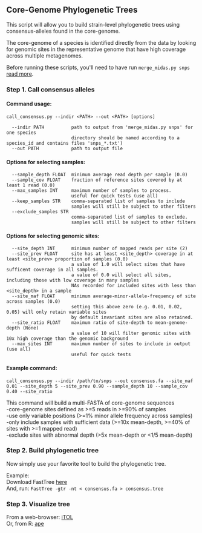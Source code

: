 ## Core-Genome Phylogenetic Trees

This script will allow you to build strain-level phylogenetic trees using consensus-alleles found in the core-genome.   

The core-genome of a species is identified directly from the data by looking for genomic sites in the representative genome that have high coverage across multiple metagenomes.  

Before running these scripts, you'll need to have run `merge_midas.py snps` [read more](https://github.com/snayfach/MIDAS/blob/master/docs/merge_snvs.md).

### Step 1. Call consensus alleles

#### Command usage:  

```
call_consensus.py --indir <PATH> --out <PATH> [options]

  --indir PATH          path to output from 'merge_midas.py snps' for one species
                        directory should be named according to a species_id and contains files 'snps_*.txt')  
  --out PATH            path to output file
```

#### Options for selecting samples:

```
  --sample_depth FLOAT  minimum average read depth per sample (0.0)  
  --sample_cov FLOAT    fraction of reference sites covered by at least 1 read (0.0)  
  --max_samples INT     maximum number of samples to process.  
                        useful for quick tests (use all)  
  --keep_samples STR    comma-separated list of samples to include  
                        samples will still be subject to other filters  
  --exclude_samples STR
                        comma-separated list of samples to exclude.  
                        samples will still be subject to other filters  
```

#### Options for selecting genomic sites:

```
  --site_depth INT      minimum number of mapped reads per site (2)
  --site_prev FLOAT     site has at least <site_depth> coverage in at least <site_prev> proportion of samples (0.0)
                        a value of 1.0 will select sites that have sufficent coverage in all samples.
                        a value of 0.0 will select all sites, including those with low coverage in many samples
                        NAs recorded for included sites with less than <site_depth> in a sample
  --site_maf FLOAT      minimum average-minor-allele-frequency of site across samples (0.0)
                        setting this above zero (e.g. 0.01, 0.02, 0.05) will only retain variable sites
                        by default invariant sites are also retained.
  --site_ratio FLOAT    maximum ratio of site-depth to mean-genome-depth (None)
                        a value of 10 will filter genomic sites with 10x high coverage than the genomic background
  --max_sites INT       maximum number of sites to include in output (use all)
                        useful for quick tests
```

#### Example command:  
```
call_consensus.py --indir /path/to/snps --out consensus.fa --site_maf 0.01 --site_depth 5 --site_prev 0.90 --sample_depth 10 --sample_cov 0.40 --site_ratio
```

This command will build a multi-FASTA of core-genome sequences   
-core-genome sites defined as >=5 reads in >=90% of samples  
-use only variable positions (>=1% minor allele frequency across samples)  
-only include samples with sufficient data (>=10x mean-depth, >=40% of sites with >=1 mapped read)  
-exclude sites with abnormal depth (>5x mean-depth or <1/5 mean-depth)  



### Step 2. Build phylogenetic tree
Now simply use your favorite tool to build the phylogenetic tree.

Example:  
Download FastTree [here](http://www.microbesonline.org/fasttree)  
And, run: `FastTree -gtr -nt < consensus.fa > consensus.tree `


### Step 3. Visualize tree
From a web-browser: [iTOL](http://itol.embl.de/)  
Or, from R: [ape](https://cran.r-project.org/web/packages/ape)

